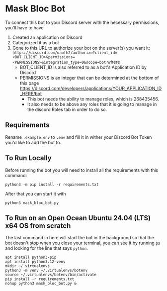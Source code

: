# Mask Bloc Bot

To connect this bot to your Discord server with the necessary permissions, you'll have to have 
1. Created an application on Discord
2. Categorized it as a bot
3. Gone to this URL to authorize your bot on the server(s) you want it: `https://discord.com/oauth2/authorize?client_id=<BOT_CLIENT_ID>&permissions=<PERMISSIONS>&integration_type=0&scope=bot` where
   - BOT_CLIENT_ID is also referred to as a bot's Application ID by Discord
   - PERMISSIONS is an integer that can be determined at the bottom of this page https://discord.com/developers/applications/YOUR_APPLICATION_ID_HERE/bot
      - This bot needs the ability to manage roles, which is 268435456.
      - It also needs to be above any roles that it is going to manage in the discord Roles tab in order to do so.

## Requirements
Rename `.example.env` to `.env` and fill it in wither your Discord Bot Token you'd like to add the bot to. 

## To Run Locally
Before running the bot you will need to install all the requirements with this command:

```
python3 -m pip install -r requirements.txt
```

After that you can start it with

```
python3 mask_bloc_bot.py
```

## To Run on an Open Ocean Ubuntu 24.04 (LTS) x64 OS from scratch

The last command in here will start the bot in the background so that the bot doesn't stop when you close your terminal, you can see it by running `ps` and looking for the line that says `python`.
```
apt install python3-pip
apt install python3.12-venv
mkdir ~/.virtualenvs
python3 -m venv ~/.virtualenvs/botenv
source ~/.virtualenvs/botenv/bin/activate
pip install -r requirements.txt
nohup python3 mask_bloc_bot.py &
```